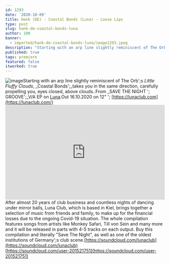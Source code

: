 ```yaml
---
id: 1293
date: '2020-10-09'
title: Hank (DE) - Coastal Bonds (Luna) - Loose Lips
type: post
slug: hank-de-coastal-bonds-luna
author: 100
banner:
  - imported/hank-de-coastal-bonds-luna/image1293.jpeg
description: "Starting with an arp line slightly reminiscent of The Orb's Little Fluffy Clouds, Coastal Bonds\_takes you in the same direction, carefully propelling you, eyes closed, above clouds.. From SAVE THE NIGHT – GROOVE\_V/A EP on Luna. Out 16.10.2020 on 12\" – https://lunaclub.com After almost 20 years of club business and countless nights of dancing under [...]Read More..."
published: true
tags: premiere
featured: false
itworked: true
---
```

![image](../imported/hank-de-coastal-bonds-luna/image1293.jpeg)Starting with an arp line slightly reminiscent of The Orb';s _Little Fluffy Clouds_, _Coastal Bonds';_takes you in the same direction, carefully propelling you, eyes closed, above clouds..From _SAVE THE NIGHT '; GROOVE';_V/A EP on [Luna](https://lunaclub.com).Out 16.10.2020 on 12" '; [https://lunaclub.com](https://lunaclub.com/)<iframe width='100%' height='300' scrolling='no' frameborder='no' allow='autoplay' src='https://w.soundcloud.com/player/?url=https%3A//api.soundcloud.com/tracks/907861939&color=%23ff5500&auto_play=false&hide_related=false&show_comments=true&show_user=true&show_reposts=false&show_teaser=true'></iframe>After almost 20 years of club business and countless nights of dancing under mirror balls, Luna Club, which is based in Kiel, brings together a selection of music from friends and family, to make up for the financial losses due to the ongoing Covid-19 situation. The whole compilation features songs from artists like Monkey Safari, Till von Sein and many more and it will be released in parts with 4-5 tracks on each output. Buy this compilation and literally "Save The Night", as well as one of the oldest institutions of Germany';s club scene.[https://soundcloud.com/lunaclub](https://soundcloud.com/lunaclub)  
[https://soundcloud.com/user-201521751](https://soundcloud.com/user-201521751)